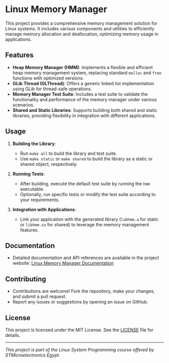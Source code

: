 # Linux Memory Manager

This project provides a comprehensive memory management solution for Linux systems. It includes various components and utilities to efficiently manage memory allocation and deallocation, optimizing memory usage in applications.

## Features
- **Heap Memory Manager (HMM)**: Implements a flexible and efficient heap memory management system, replacing standard `malloc` and `free` functions with optimized versions.
- **GLib Thread (GLThread)**: Offers a generic linked list implementation using GLib for thread-safe operations.
- **Memory Manager Test Suite**: Includes a test suite to validate the functionality and performance of the memory manager under various scenarios.
- **Shared and Static Libraries**: Supports building both shared and static libraries, providing flexibility in integration with different applications.

## Usage
1. **Building the Library**:
   - Run `make all` to build the library and test suite.
   - Use `make static` or `make shared` to build the library as a static or shared object, respectively.

2. **Running Tests**:
   - After building, execute the default test suite by running the `hmm` executable.
   - Optionally, run specific tests or modify the test suite according to your requirements.

3. **Integration with Applications**:
   - Link your application with the generated library (`libhmm.a` for static or `libhmm.so` for shared) to leverage the memory management features.

## Documentation
- Detailed documentation and API references are available in the project website: [Linux Memory Manager Documentation](https://mahmoud-abdelraouf.github.io/STM_System-Programming-under-Linux/)

## Contributing
- Contributions are welcome! Fork the repository, make your changes, and submit a pull request.
- Report any issues or suggestions by opening an issue on GitHub.

## License
This project is licensed under the MIT License. See the [LICENSE](../../../LICENSE) file for details.

---

*This project is part of the Linux System Programming course offered by STMicroelectronics Egypt.*
